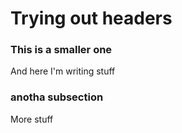 # Trying out headers
### This is a smaller one
And here I'm writing stuff
### anotha subsection
More stuff
